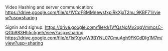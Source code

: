Video Hashing and server communication:
https://drive.google.com/file/d/1VCdF8MMnewsfxpiRkXjxT2nu_9KBF71i/view?usp=sharing

Signin and signup:
https://drive.google.com/file/d/1VfQsNgMv2qqVmmcsC-QGb983Hh5c5geh/view?usp=sharing
https://drive.google.com/file/d/1sfXgkvW9BYNL07CmuAgh9FKCdDIg1M7m/view?usp=sharing
